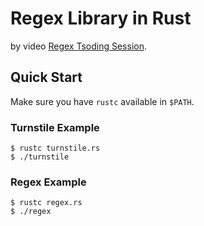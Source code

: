 # Regex Library in Rust

by video [Regex Tsoding Session](https://www.youtube.com/watch?v=MH56D5M9xSQ).

## Quick Start

Make sure you have `rustc` available in `$PATH`.

### Turnstile Example

```console
$ rustc turnstile.rs
$ ./turnstile
```

### Regex Example

```console
$ rustc regex.rs
$ ./regex
```
